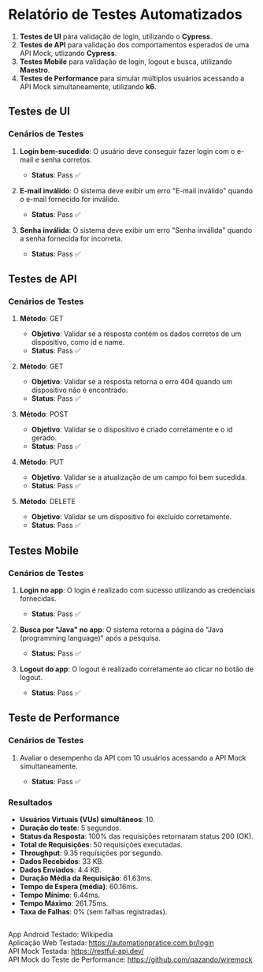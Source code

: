 # Relatório de Testes Automatizados

1. **Testes de UI** para validação de login, utilizando o **Cypress**.
2. **Testes de API** para validação dos comportamentos esperados de uma API Mock, utlizando **Cypress**.
3. **Testes Mobile** para validação de login, logout e busca, utilizando **Maestro**.
4. **Testes de Performance** para simular múltiplos usuários acessando a API Mock simultaneamente, utilizando **k6**.

## **Testes de UI**

### Cenários de Testes

1. **Login bem-sucedido**: O usuário deve conseguir fazer login com o e-mail e senha corretos.  
   - **Status**: Pass ✅

2. **E-mail inválido**: O sistema deve exibir um erro "E-mail inválido" quando o e-mail fornecido for inválido.  
   - **Status**: Pass ✅

3. **Senha inválida**: O sistema deve exibir um erro "Senha inválida" quando a senha fornecida for incorreta.
   - **Status**: Pass ✅

## **Testes de API**

### Cenários de Testes

1. **Método**: GET
   - **Objetivo**: Validar se a resposta contém os dados corretos de um dispositivo, como id e name.
   - **Status**: Pass ✅

2. **Método**: GET
   - **Objetivo**: Validar se a resposta retorna o erro 404 quando um dispositivo não é encontrado.
   - **Status**: Pass ✅
    
3. **Método**: POST
   - **Objetivo**: Validar se o dispositivo é criado corretamente e o id gerado.
   - **Status**: Pass ✅

4. **Método**: PUT
   - **Objetivo**: Validar se a atualização de um campo foi bem sucedida.
   - **Status**: Pass ✅
     
5. **Método**: DELETE
   - **Objetivo**: Validar se um dispositivo foi excluído corretamente.
   - **Status**: Pass ✅

## **Testes Mobile**

### Cenários de Testes

1. **Login no app**: O login é realizado com sucesso utilizando as credenciais fornecidas.
    - **Status**: Pass ✅

2. **Busca por "Java" no app**: O sistema retorna a página do "Java (programming language)" após a pesquisa.
    - **Status:** Pass ✅

3. **Logout do app**: O logout é realizado corretamente ao clicar no botão de logout.
    - **Status**: Pass ✅

## **Teste de Performance**

### Cenários de Testes

1. Avaliar o desempenho da API com 10 usuários acessando a API Mock simultaneamente.  

   - **Status**: Pass ✅

### Resultados

- **Usuários Virtuais (VUs) simultâneos**: 10.
- **Duração do teste**: 5 segundos.
- **Status da Resposta**: 100% das requisições retornaram status 200 (OK).
- **Total de Requisições**: 50 requisições executadas.
- **Throughput**: 9.35 requisições por segundo.
- **Dados Recebidos**: 33 KB.
- **Dados Enviados**: 4.4 KB.
- **Duração Média da Requisição**: 61.63ms.
- **Tempo de Espera (média)**: 60.16ms.
- **Tempo Mínimo**: 6.44ms.
- **Tempo Máximo**: 261.75ms.
- **Taxa de Falhas**: 0% (sem falhas registradas).
##
App Android Testado: Wikipedia<br>
Aplicação Web Testada: https://automationpratice.com.br/login<br>
API Mock Testada: https://restful-api.dev/<br>
API Mock do Teste de Performance: https://github.com/qazando/wiremock
